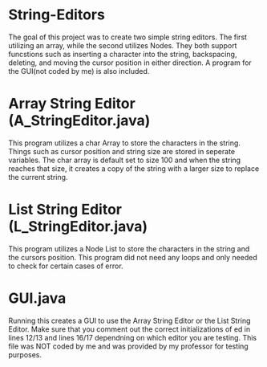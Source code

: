 # String-Editors
The goal of this project was to create two simple string editors. The first utilizing an array, while the second utilizes Nodes. They both support funcstions such as inserting a character into the string, backspacing, deleting, and moving the cursor position in either direction. A program for the GUI(not coded by me) is also included.

# Array String Editor (A_StringEditor.java)
This program utilizes a char Array to store the characters in the string. Things such as cursor position and string size are stored in seperate variables. The char array is default set to size 100 and when the string reaches that size, it creates a copy of the string with a larger size to replace the current string. 

# List String Editor (L_StringEditor.java)
This program utilizes a Node List to store the characters in the string and the cursors position. This program did not need any loops and only needed to check for certain cases of error.

# GUI.java
Running this creates a GUI to use the Array String Editor or the List String Editor. Make sure that you comment out the correct initializations of ed in lines 12/13 and lines 16/17 dependning on which editor you are testing.
This file was NOT coded by me and was provided by my professor for testing purposes.
